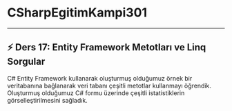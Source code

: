 # CSharpEgitimKampi301
---
## ⚡ Ders 17: Entity Framework Metotları ve Linq Sorgular
C# Entity Framework kullanarak oluşturmuş olduğumuz örnek bir veritabanına bağlanarak veri tabanı çeşitli metotlar kullanmayı öğrendik.
Oluşturmuş olduğumuz C# formu üzerinde çeşitli istatistiklerin görselleştirilmesini sağladık.
